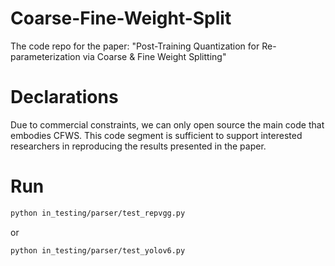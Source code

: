 # Coarse-Fine-Weight-Split
The code repo for the paper: "Post-Training Quantization for Re-parameterization via Coarse &amp; Fine Weight Splitting"

# Declarations
Due to commercial constraints, we can only open source the main code that embodies CFWS. This code segment is sufficient to support interested researchers in reproducing the results presented in the paper.

# Run

```bash
python in_testing/parser/test_repvgg.py
```

or

```bash
python in_testing/parser/test_yolov6.py
```